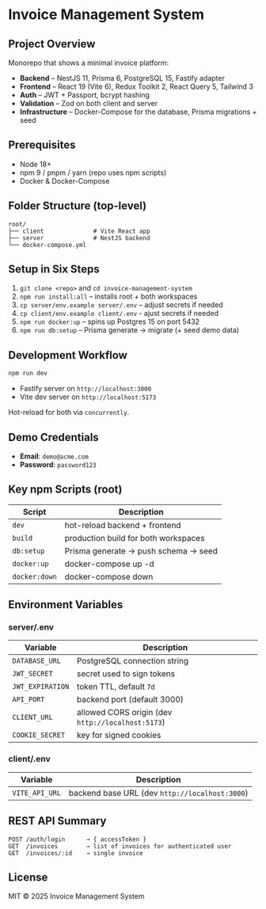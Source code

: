 # Invoice Management System

## Project Overview

Monorepo that shows a minimal invoice platform:

- **Backend** – NestJS 11, Prisma 6, PostgreSQL 15, Fastify adapter
- **Frontend** – React 19 (Vite 6), Redux Toolkit 2, React Query 5, Tailwind 3
- **Auth** – JWT + Passport, bcrypt hashing
- **Validation** – Zod on both client and server
- **Infrastructure** – Docker-Compose for the database, Prisma migrations + seed

## Prerequisites

- Node 18+
- npm 9 / pnpm / yarn (repo uses npm scripts)
- Docker & Docker-Compose

## Folder Structure (top-level)

```
root/
├── client              # Vite React app
├── server              # NestJS backend
└── docker-compose.yml
```

## Setup in Six Steps

1. `git clone <repo>` and `cd invoice-management-system`
2. `npm run install:all` – installs root + both workspaces
3. `cp server/env.example server/.env` – adjust secrets if needed
4. `cp client/env.example client/.env` - ajust secrets if needed
5. `npm run docker:up` – spins up Postgres 15 on port 5432
6. `npm run db:setup` – Prisma generate → migrate (+ seed demo data)

## Development Workflow

```bash
npm run dev
```

- Fastify server on `http://localhost:3000`
- Vite dev server on `http://localhost:5173`

Hot-reload for both via `concurrently`.

## Demo Credentials

- **Email**: `demo@acme.com`
- **Password**: `password123`

## Key npm Scripts (root)

| Script | Description |
|--------|-------------|
| `dev` | hot-reload backend + frontend |
| `build` | production build for both workspaces |
| `db:setup` | Prisma generate → push schema → seed |
| `docker:up` | docker-compose up -d |
| `docker:down` | docker-compose down |

## Environment Variables

### server/.env

| Variable | Description |
|----------|-------------|
| `DATABASE_URL` | PostgreSQL connection string |
| `JWT_SECRET` | secret used to sign tokens |
| `JWT_EXPIRATION` | token TTL, default `7d` |
| `API_PORT` | backend port (default 3000) |
| `CLIENT_URL` | allowed CORS origin (dev `http://localhost:5173`) |
| `COOKIE_SECRET` | key for signed cookies |

### client/.env

| Variable | Description |
|----------|-------------|
| `VITE_API_URL` | backend base URL (dev `http://localhost:3000`) |

## REST API Summary

```
POST /auth/login      → { accessToken }
GET  /invoices        → list of invoices for authenticated user
GET  /invoices/:id    → single invoice
```
## License

MIT © 2025 Invoice Management System
